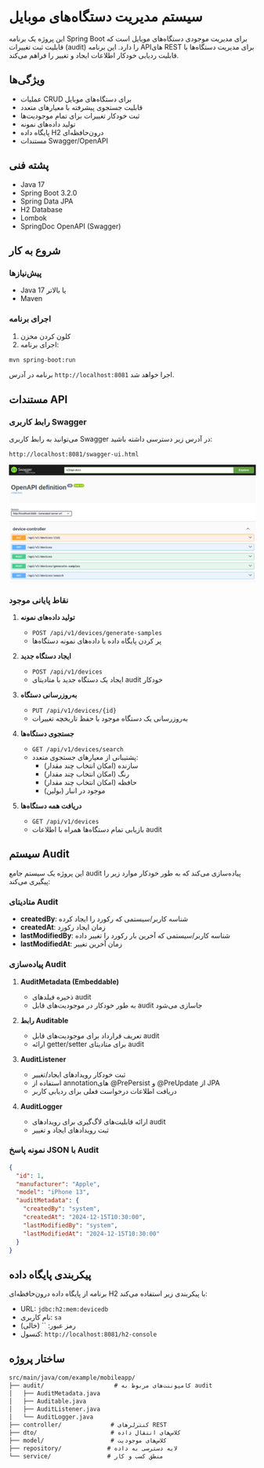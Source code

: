 # سیستم مدیریت دستگاه‌های موبایل

این پروژه یک برنامه Spring Boot برای مدیریت موجودی دستگاه‌های موبایل است که قابلیت ثبت تغییرات (audit) را دارد. این برنامه APIهای REST برای مدیریت دستگاه‌ها با قابلیت ردیابی خودکار اطلاعات ایجاد و تغییر را فراهم می‌کند.

## ویژگی‌ها

- عملیات CRUD برای دستگاه‌های موبایل
- قابلیت جستجوی پیشرفته با معیارهای متعدد
- ثبت خودکار تغییرات برای تمام موجودیت‌ها
- تولید داده‌های نمونه
- پایگاه داده H2 درون‌حافظه‌ای
- مستندات Swagger/OpenAPI

## پشته فنی

- Java 17
- Spring Boot 3.2.0
- Spring Data JPA
- H2 Database
- Lombok
- SpringDoc OpenAPI (Swagger)

## شروع به کار

### پیش‌نیازها
- Java 17 یا بالاتر
- Maven

### اجرای برنامه
1. کلون کردن مخزن
2. اجرای برنامه:
```bash
mvn spring-boot:run
```
برنامه در آدرس `http://localhost:8081` اجرا خواهد شد.

## مستندات API

### رابط کاربری Swagger
می‌توانید به رابط کاربری Swagger در آدرس زیر دسترسی داشته باشید:
```
http://localhost:8081/swagger-ui.html
```

![نمای رابط کاربری Swagger](src/main/resources/swagger.png)

### نقاط پایانی موجود

1. **تولید داده‌های نمونه**
    - `POST /api/v1/devices/generate-samples`
    - پر کردن پایگاه داده با داده‌های نمونه دستگاه‌ها

2. **ایجاد دستگاه جدید**
    - `POST /api/v1/devices`
    - ایجاد یک دستگاه جدید با متادیتای audit خودکار

3. **به‌روزرسانی دستگاه**
    - `PUT /api/v1/devices/{id}`
    - به‌روزرسانی یک دستگاه موجود با حفظ تاریخچه تغییرات

4. **جستجوی دستگاه‌ها**
    - `GET /api/v1/devices/search`
    - پشتیبانی از معیارهای جستجوی متعدد:
        - سازنده (امکان انتخاب چند مقدار)
        - رنگ (امکان انتخاب چند مقدار)
        - حافظه (امکان انتخاب چند مقدار)
        - موجود در انبار (بولین)

5. **دریافت همه دستگاه‌ها**
    - `GET /api/v1/devices`
    - بازیابی تمام دستگاه‌ها همراه با اطلاعات audit

## سیستم Audit

این پروژه یک سیستم جامع audit پیاده‌سازی می‌کند که به طور خودکار موارد زیر را پیگیری می‌کند:

### متادیتای Audit
- **createdBy**: شناسه کاربر/سیستمی که رکورد را ایجاد کرده
- **createdAt**: زمان ایجاد رکورد
- **lastModifiedBy**: شناسه کاربر/سیستمی که آخرین بار رکورد را تغییر داده
- **lastModifiedAt**: زمان آخرین تغییر

### پیاده‌سازی Audit

1. **AuditMetadata (Embeddable)**
    - ذخیره فیلدهای audit
    - به طور خودکار در موجودیت‌های قابل audit جاسازی می‌شود

2. **رابط Auditable**
    - تعریف قرارداد برای موجودیت‌های قابل audit
    - ارائه getter/setter برای متادیتای audit

3. **AuditListener**
    - ثبت خودکار رویدادهای ایجاد/تغییر
    - استفاده از annotation‌های @PrePersist و @PreUpdate از JPA
    - دریافت اطلاعات درخواست فعلی برای ردیابی کاربر

4. **AuditLogger**
    - ارائه قابلیت‌های لاگ‌گیری برای رویدادهای audit
    - ثبت رویدادهای ایجاد و تغییر

### نمونه پاسخ JSON با Audit
```json
{
  "id": 1,
  "manufacturer": "Apple",
  "model": "iPhone 13",
  "auditMetadata": {
    "createdBy": "system",
    "createdAt": "2024-12-15T10:30:00",
    "lastModifiedBy": "system",
    "lastModifiedAt": "2024-12-15T10:30:00"
  }
}
```

## پیکربندی پایگاه داده

برنامه از پایگاه داده درون‌حافظه‌ای H2 با پیکربندی زیر استفاده می‌کند:
- URL: `jdbc:h2:mem:devicedb`
- نام کاربری: `sa`
- رمز عبور: `` (خالی)
- کنسول: `http://localhost:8081/h2-console`

## ساختار پروژه

```
src/main/java/com/example/mobileapp/
├── audit/                    # کامپوننت‌های مربوط به audit
│   ├── AuditMetadata.java
│   ├── Auditable.java
│   ├── AuditListener.java
│   └── AuditLogger.java
├── controller/              # کنترلرهای REST
├── dto/                     # کلاس‌های انتقال داده
├── model/                   # کلاس‌های موجودیت
├── repository/             # لایه دسترسی به داده
└── service/                # منطق کسب و کار
```